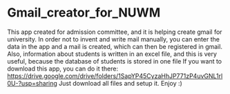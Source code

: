 # Gmail_creator_for_NUWM
This app created for аdmission committee, and it is helping create gmail for university.
In order not to invent and write mail manually, you can enter the data in the app and a mail is created, which can then be registered in gmail.
Also, information about students is written in an excel file, and this is very useful, because the database of students is stored in one file
If you want to download this app, you can do it there: https://drive.google.com/drive/folders/1SapYP45CyzaHhJP771zP4uvGNL1rl0U-?usp=sharing
Just download all files and setup it. Enjoy :)

